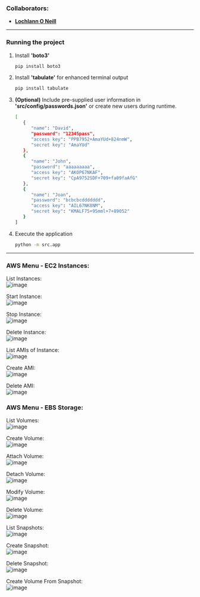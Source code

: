 <!--https://github.com/darsaveli/Readme-Markdown-Syntax-->

### Collaborators:
* **[Lochlann O Neill](https://github.com/lochlannoneill)**
  
-----
  
### Running the project

1. Install **'boto3'**
   ```bash
   pip install boto3

2. Install **'tabulate'** for enhanced terminal output
   ```bash
   pip install tabulate

3. **(Optional)** Include pre-supplied user information in **'src/config/passwords.json'** or create new users during runtime.
   ```bash
   [
      {
         "name": "David",
         "password": "12345pass",
         "access key": "PPB7952+AmaYUd+824nmW",
         "secret key": "AmaYUd"
      },
      {
         "name": "John",
         "password": "aaaaaaaaa",
         "access key": "AKOP67NKAF",
         "secret key": "CpA9752SDF+709+fa09faAfG"
      },
      {
         "name": "Joan",
         "password": "bcbcbcddddddd",
         "access key": "AIL67NK8NM",
         "secret key": "KMALF75+95mml+7+89052"
      }
   ]

4. Execute the application
   ```bash
   python -m src.app

-----

### AWS Menu - EC2 Instances:  

List Instances:  
![image](https://github.com/lochlannoneill/COMP9076-CloudAutomationAndOrchestration-AWS/blob/main/screenshots/ec2/instance_list.png)

Start Instance:  
![image](https://github.com/lochlannoneill/COMP9076-CloudAutomationAndOrchestration-AWS/blob/main/screenshots/ec2/instance_start.png)

Stop Instance:  
![image](https://github.com/lochlannoneill/COMP9076-CloudAutomationAndOrchestration-AWS/blob/main/screenshots/ec2/instance_stop.png)

Delete Instance:  
![image](https://github.com/lochlannoneill/COMP9076-CloudAutomationAndOrchestration-AWS/blob/main/screenshots/ec2/instance_delete.png)

List AMIs of Instance:  
![image](https://github.com/lochlannoneill/COMP9076-CloudAutomationAndOrchestration-AWS/blob/main/screenshots/ec2/ami_list.png)

Create AMI:  
![image](https://github.com/lochlannoneill/COMP9076-CloudAutomationAndOrchestration-AWS/blob/main/screenshots/ec2/ami_create.png)

Delete AMI:  
![image](https://github.com/lochlannoneill/COMP9076-CloudAutomationAndOrchestration-AWS/blob/main/screenshots/ec2/ami_delete.png)

### AWS Menu - EBS Storage:  

List Volumes:  
![image](https://github.com/lochlannoneill/COMP9076-CloudAutomationAndOrchestration-AWS/blob/main/screenshots/volumes/volume_list.png)

Create Volume:  
![image](https://github.com/lochlannoneill/COMP9076-CloudAutomationAndOrchestration-AWS/blob/main/screenshots/volumes/volume_create.png)

Attach Volume:  
![image](https://github.com/lochlannoneill/COMP9076-CloudAutomationAndOrchestration-AWS/blob/main/screenshots/volumes/volume_attach.png)

Detach Volume:  
![image](https://github.com/lochlannoneill/COMP9076-CloudAutomationAndOrchestration-AWS/blob/main/screenshots/volumes/volume_detach.png)

Modify Volume:  
![image](https://github.com/lochlannoneill/COMP9076-CloudAutomationAndOrchestration-AWS/blob/main/screenshots/volumes/volume_modify.png)

Delete Volume:  
![image](https://github.com/lochlannoneill/COMP9076-CloudAutomationAndOrchestration-AWS/blob/main/screenshots/volumes/volume_delete.png)

List Snapshots:  
![image](https://github.com/lochlannoneill/COMP9076-CloudAutomationAndOrchestration-AWS/blob/main/screenshots/volumes/snapshot_list.png)

Create Snapshot:  
![image](https://github.com/lochlannoneill/COMP9076-CloudAutomationAndOrchestration-AWS/blob/main/screenshots/volumes/snapshot_create.png)

Delete Snapshot:  
![image](https://github.com/lochlannoneill/COMP9076-CloudAutomationAndOrchestration-AWS/blob/main/screenshots/volumes/snapshot_delete.png)

Create Volume From Snapshot:  
![image](https://github.com/lochlannoneill/COMP9076-CloudAutomationAndOrchestration-AWS/blob/main/screenshots/volumes/snapshot_create_volume.png)


